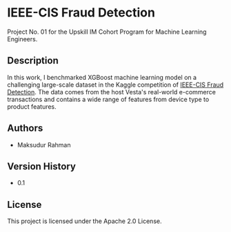 # IEEE-CIS Fraud Detection

Project No. 01 for the Upskill IM Cohort Program for Machine Learning Engineers.

## Description

In this work, I benchmarked XGBoost machine learning model on a challenging
large-scale dataset in the Kaggle competition of [IEEE-CIS Fraud Detection](https://www.kaggle.com/c/ieee-fraud-detection). The data comes from the host Vesta's real-world e-commerce transactions and contains a wide range of features from device type to product features.

## Authors

* Maksudur Rahman

## Version History
* 0.1

## License

This project is licensed under the Apache 2.0 License.